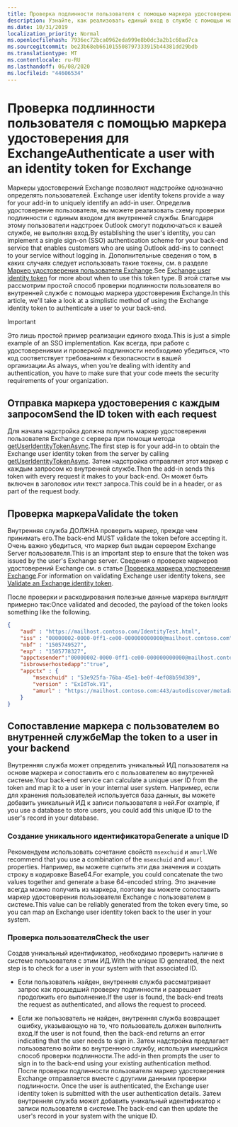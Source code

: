 ```yaml
---
title: Проверка подлинности пользователя с помощью маркера удостоверения в надстройке
description: Узнайте, как реализовать единый вход в службе с помощью маркера удостоверения, предоставленного надстройкой Outlook.
ms.date: 10/31/2019
localization_priority: Normal
ms.openlocfilehash: 7936ec72bca0962eda999e8b0dc3a2b1c60ad7ca
ms.sourcegitcommit: be23b68eb661015508797333915b44381dd29bdb
ms.translationtype: MT
ms.contentlocale: ru-RU
ms.lasthandoff: 06/08/2020
ms.locfileid: "44606534"
---
```

# <a name="authenticate-a-user-with-an-identity-token-for-exchange"></a><span data-ttu-id="697da-103">Проверка подлинности пользователя с помощью маркера удостоверения для Exchange</span><span class="sxs-lookup"><span data-stu-id="697da-103">Authenticate a user with an identity token for Exchange</span></span>

<span data-ttu-id="697da-104">Маркеры удостоверений Exchange позволяют надстройке однозначно определять пользователей.
</span><span class="sxs-lookup"><span data-stu-id="697da-104">Exchange user identity tokens provide a way for your add-in to uniquely identify an add-in user.</span></span> <span data-ttu-id="697da-105">Определив удостоверение пользователя, вы можете реализовать схему проверки подлинности с единым входом для внутренней службы. Благодаря этому пользователи надстроек Outlook смогут подключаться к вашей службе, не выполняя вход.</span><span class="sxs-lookup"><span data-stu-id="697da-105">By establishing the user's identity, you can implement a single sign-on (SSO) authentication scheme for your back-end service that enables customers who are using Outlook add-ins to connect to your service without logging in.</span></span> <span data-ttu-id="697da-106">Дополнительные сведения о том, в каких случаях следует использовать такие токены, см. в разделе [Маркер удостоверения пользователя Exchange](authentication.md#exchange-user-identity-token).</span><span class="sxs-lookup"><span data-stu-id="697da-106">See [Exchange user identity token](authentication.md#exchange-user-identity-token) for more about when to use this token type.</span></span> <span data-ttu-id="697da-107">В этой статье мы рассмотрим простой способ проверки подлинности пользователя во внутренней службе с помощью маркера удостоверения Exchange.</span><span class="sxs-lookup"><span data-stu-id="697da-107">In this article, we'll take a look at a simplistic method of using the Exchange identity token to authenticate a user to your back-end.</span></span>

> [!IMPORTANT]
> <span data-ttu-id="697da-108">Это лишь простой пример реализации единого входа.</span><span class="sxs-lookup"><span data-stu-id="697da-108">This is just a simple example of an SSO implementation.</span></span> <span data-ttu-id="697da-109">Как всегда, при работе с удостоверениями и проверкой подлинности необходимо убедиться, что код соответствует требованиям к безопасности в вашей организации.</span><span class="sxs-lookup"><span data-stu-id="697da-109">As always, when you're dealing with identity and authentication, you have to make sure that your code meets the security requirements of your organization.</span></span>

## <a name="send-the-id-token-with-each-request"></a><span data-ttu-id="697da-110">Отправка маркера удостоверения с каждым запросом</span><span class="sxs-lookup"><span data-stu-id="697da-110">Send the ID token with each request</span></span>

<span data-ttu-id="697da-111">Для начала надстройка должна получить маркер удостоверения пользователя Exchange с сервера при помощи метода [getUserIdentityTokenAsync](../reference/objectmodel/preview-requirement-set/office.context.mailbox.md#methods).</span><span class="sxs-lookup"><span data-stu-id="697da-111">The first step is for your add-in to obtain the Exchange user identity token from the server by calling [getUserIdentityTokenAsync](../reference/objectmodel/preview-requirement-set/office.context.mailbox.md#methods).</span></span> <span data-ttu-id="697da-112">Затем надстройка отправляет этот маркер с каждым запросом ко внутренней службе.</span><span class="sxs-lookup"><span data-stu-id="697da-112">Then the add-in sends this token with every request it makes to your back-end.</span></span> <span data-ttu-id="697da-113">Он может быть включен в заголовок или текст запроса.</span><span class="sxs-lookup"><span data-stu-id="697da-113">This could be in a header, or as part of the request body.</span></span>

## <a name="validate-the-token"></a><span data-ttu-id="697da-114">Проверка маркера</span><span class="sxs-lookup"><span data-stu-id="697da-114">Validate the token</span></span>

<span data-ttu-id="697da-115">Внутренняя служба ДОЛЖНА проверить маркер, прежде чем принимать его.</span><span class="sxs-lookup"><span data-stu-id="697da-115">The back-end MUST validate the token before accepting it.</span></span> <span data-ttu-id="697da-116">Очень важно убедиться, что маркер был выдан сервером Exchange Server пользователя.</span><span class="sxs-lookup"><span data-stu-id="697da-116">This is an important step to ensure that the token was issued by the user's Exchange server.</span></span> <span data-ttu-id="697da-117">Сведения о проверке маркеров удостоверений Exchange см. в статье [Проверка маркера удостоверения Exchange](validate-an-identity-token.md).</span><span class="sxs-lookup"><span data-stu-id="697da-117">For information on validating Exchange user identity tokens, see [Validate an Exchange identity token](validate-an-identity-token.md).</span></span>

<span data-ttu-id="697da-118">После проверки и раскодирования полезные данные маркера выглядят примерно так:</span><span class="sxs-lookup"><span data-stu-id="697da-118">Once validated and decoded, the payload of the token looks something like the following.</span></span>

```json
{ 
    "aud" : "https://mailhost.contoso.com/IdentityTest.html",
    "iss" : "00000002-0000-0ff1-ce00-000000000000@mailhost.contoso.com",
    "nbf" : "1505749527",
    "exp" : "1505778327",
    "appctxsender":"00000002-0000-0ff1-ce00-000000000000@mailhost.context.com",
    "isbrowserhostedapp":"true",
    "appctx" : {
        "msexchuid" : "53e925fa-76ba-45e1-be0f-4ef08b59d389",
        "version" : "ExIdTok.V1",
        "amurl" : "https://mailhost.contoso.com:443/autodiscover/metadata/json/1"
    }
}
```

## <a name="map-the-token-to-a-user-in-your-backend"></a><span data-ttu-id="697da-119">Сопоставление маркера с пользователем во внутренней службе</span><span class="sxs-lookup"><span data-stu-id="697da-119">Map the token to a user in your backend</span></span>

<span data-ttu-id="697da-120">Внутренняя служба может определить уникальный ИД пользователя на основе маркера и сопоставить его с пользователем во внутренней системе.</span><span class="sxs-lookup"><span data-stu-id="697da-120">Your back-end service can calculate a unique user ID from the token and map it to a user in your internal user system.</span></span> <span data-ttu-id="697da-121">Например, если для хранения пользователей используется база данных, вы можете добавить уникальный ИД к записи пользователя в ней.</span><span class="sxs-lookup"><span data-stu-id="697da-121">For example, if you use a database to store users, you could add this unique ID to the user's record in your database.</span></span>

### <a name="generate-a-unique-id"></a><span data-ttu-id="697da-122">Создание уникального идентификатора</span><span class="sxs-lookup"><span data-stu-id="697da-122">Generate a unique ID</span></span>

<span data-ttu-id="697da-123">Рекомендуем использовать сочетание свойств `msexchuid` и `amurl`.</span><span class="sxs-lookup"><span data-stu-id="697da-123">We recommend that you use a combination of the `msexchuid` and `amurl` properties.</span></span> <span data-ttu-id="697da-124">Например, вы можете сцепить эти два значения и создать строку в кодировке Base64.</span><span class="sxs-lookup"><span data-stu-id="697da-124">For example, you could concatenate the two values together and generate a base 64-encoded string.</span></span> <span data-ttu-id="697da-125">Это значение всегда можно получить из маркера, поэтому вы можете сопоставить маркер удостоверения пользователя Exchange с пользователем в системе.</span><span class="sxs-lookup"><span data-stu-id="697da-125">This value can be reliably generated from the token every time, so you can map an Exchange user identity token back to the user in your system.</span></span>

### <a name="check-the-user"></a><span data-ttu-id="697da-126">Проверка пользователя</span><span class="sxs-lookup"><span data-stu-id="697da-126">Check the user</span></span>

<span data-ttu-id="697da-127">Создав уникальный идентификатор, необходимо проверить наличие в системе пользователя с этим ИД.</span><span class="sxs-lookup"><span data-stu-id="697da-127">With the unique ID generated, the next step is to check for a user in your system with that associated ID.</span></span>

- <span data-ttu-id="697da-128">Если пользователь найден, внутренняя служба рассматривает запрос как прошедший проверку подлинности и разрешает продолжить его выполнение.</span><span class="sxs-lookup"><span data-stu-id="697da-128">If the user is found, the back-end treats the request as authenticated, and allows the request to proceed.</span></span>

- <span data-ttu-id="697da-129">Если же пользователь не найден, внутренняя служба возвращает ошибку, указывающую на то, что пользователь должен выполнить вход.</span><span class="sxs-lookup"><span data-stu-id="697da-129">If the user is not found, then the back-end returns an error indicating that the user needs to sign in.</span></span> <span data-ttu-id="697da-130">Затем надстройка предлагает пользователю войти во внутреннюю службу, используя имеющийся способ проверки подлинности.</span><span class="sxs-lookup"><span data-stu-id="697da-130">The add-in then prompts the user to sign in to the back-end using your existing authentication method.</span></span> <span data-ttu-id="697da-131">После проверки подлинности пользователя маркер удостоверения Exchange отправляется вместе с другими данными проверки подлинности.
</span><span class="sxs-lookup"><span data-stu-id="697da-131">Once the user is authenticated, the Exchange user identity token is submitted with the user authentication details.</span></span> <span data-ttu-id="697da-132">Затем внутренняя служба может добавить уникальный идентификатор к записи пользователя в системе.</span><span class="sxs-lookup"><span data-stu-id="697da-132">The back-end can then update the user's record in your system with the unique ID.</span></span>
